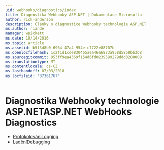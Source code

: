 ```yaml
---
uid: webhooks/diagnostics/index
title: Diagnostika Webhooky ASP.NET | Dokumentace Microsoftu
author: rick-anderson
description: Články o diagnostice Webhooky technologie ASP.NET
ms.author: riande
manager: wpickett
ms.date: 10/14/2016
ms.topic: article
ms.assetid: b5f3d8b0-6964-47a4-954e-c7722e88707b
ms.openlocfilehash: 1c2f1d1cde830465aea46a6823a958d5858bb3b8
ms.sourcegitcommit: 953ff9ea4369f154d6fd0239599279ddd3280009
ms.translationtype: MT
ms.contentlocale: cs-CZ
ms.lasthandoff: 07/03/2018
ms.locfileid: "37361767"
---
```

# <a name="aspnet-webhooks-diagnostics"></a><span data-ttu-id="32f69-103">Diagnostika Webhooky technologie ASP.NET</span><span class="sxs-lookup"><span data-stu-id="32f69-103">ASP.NET WebHooks Diagnostics</span></span>

* [<span data-ttu-id="32f69-104">Protokolování</span><span class="sxs-lookup"><span data-stu-id="32f69-104">Logging</span></span>](logging.md)
* [<span data-ttu-id="32f69-105">Ladění</span><span class="sxs-lookup"><span data-stu-id="32f69-105">Debugging</span></span>](debugging.md)
